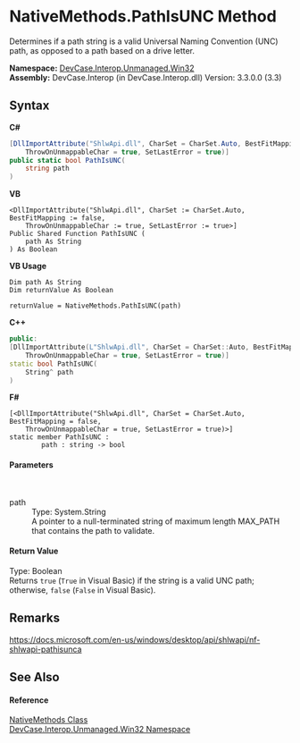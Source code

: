 # NativeMethods.PathIsUNC Method 
 

Determines if a path string is a valid Universal Naming Convention (UNC) path, as opposed to a path based on a drive letter.

**Namespace:**&nbsp;<a href="N_DevCase_Interop_Unmanaged_Win32">DevCase.Interop.Unmanaged.Win32</a><br />**Assembly:**&nbsp;DevCase.Interop (in DevCase.Interop.dll) Version: 3.3.0.0 (3.3)

## Syntax

**C#**<br />
``` C#
[DllImportAttribute("ShlwApi.dll", CharSet = CharSet.Auto, BestFitMapping = false, 
	ThrowOnUnmappableChar = true, SetLastError = true)]
public static bool PathIsUNC(
	string path
)
```

**VB**<br />
``` VB
<DllImportAttribute("ShlwApi.dll", CharSet := CharSet.Auto, BestFitMapping := false, 
	ThrowOnUnmappableChar := true, SetLastError := true>]
Public Shared Function PathIsUNC ( 
	path As String
) As Boolean
```

**VB Usage**<br />
``` VB Usage
Dim path As String
Dim returnValue As Boolean

returnValue = NativeMethods.PathIsUNC(path)
```

**C++**<br />
``` C++
public:
[DllImportAttribute(L"ShlwApi.dll", CharSet = CharSet::Auto, BestFitMapping = false, 
	ThrowOnUnmappableChar = true, SetLastError = true)]
static bool PathIsUNC(
	String^ path
)
```

**F#**<br />
``` F#
[<DllImportAttribute("ShlwApi.dll", CharSet = CharSet.Auto, BestFitMapping = false, 
	ThrowOnUnmappableChar = true, SetLastError = true)>]
static member PathIsUNC : 
        path : string -> bool 

```


#### Parameters
&nbsp;<dl><dt>path</dt><dd>Type: System.String<br />A pointer to a null-terminated string of maximum length MAX_PATH that contains the path to validate.</dd></dl>

#### Return Value
Type: Boolean<br />Returns `true` (`True` in Visual Basic) if the string is a valid UNC path; otherwise, `false` (`False` in Visual Basic).

## Remarks
<a href="https://docs.microsoft.com/en-us/windows/desktop/api/shlwapi/nf-shlwapi-pathisunca" target="_blank">https://docs.microsoft.com/en-us/windows/desktop/api/shlwapi/nf-shlwapi-pathisunca</a>

## See Also


#### Reference
<a href="T_DevCase_Interop_Unmanaged_Win32_NativeMethods">NativeMethods Class</a><br /><a href="N_DevCase_Interop_Unmanaged_Win32">DevCase.Interop.Unmanaged.Win32 Namespace</a><br />